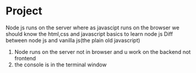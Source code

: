 # Project
Node js runs on the server where as javascipt runs on the browser
we should know the html,css and javascript basics to learn node js
Diff between node js and vanilla js(the plain old javascript)
1) Node runs on the server not in browser and u work on the backend not frontend
2) the console is in the terminal window
